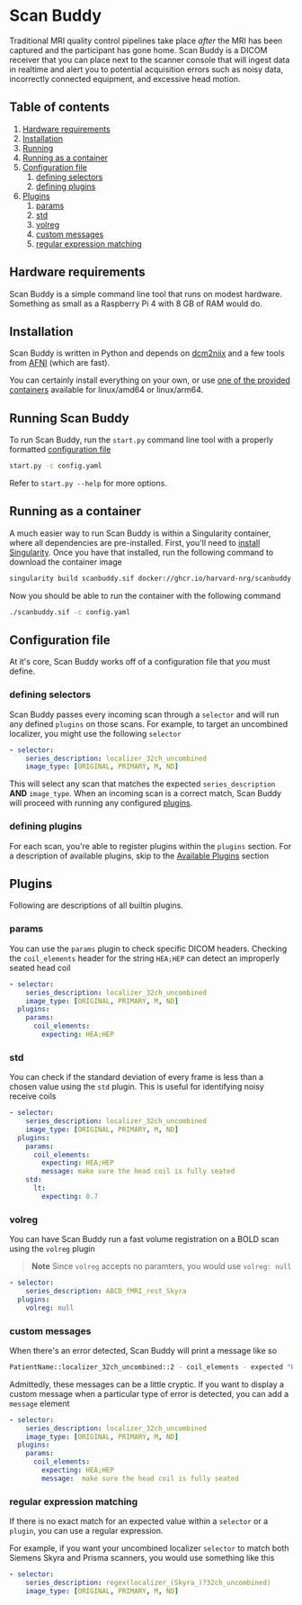 Scan Buddy
============
Traditional MRI quality control pipelines take place _after_ the MRI has 
been captured and the participant has gone home. Scan Buddy is a DICOM 
receiver that you can place next to the scanner console that will ingest 
data in realtime and alert you to potential acquisition errors such as 
noisy data, incorrectly connected equipment, and excessive head motion.

## Table of contents
1. [Hardware requirements](#hardware-requirements)
2. [Installation](#installation)
3. [Running](#running-scan-buddy)
4. [Running as a container](#running-as-a-container)
5. [Configuration file](#configuation-file)
   1. [defining selectors](#defining-selectors)
   2. [defining plugins](#defining-plugins)
6. [Plugins](#plugins)
   1. [params](#params)
   2. [std](#std)
   3. [volreg](#volreg)
   4. [custom messages](#custom-messages)
   5. [regular expression matching](#regular-expression-matching)

## Hardware requirements
Scan Buddy is a simple command line tool that runs on modest hardware. 
Something as small as a Raspberry Pi 4 with 8 GB of RAM would do.

## Installation
Scan Buddy is written in Python and depends on
[dcm2niix](https://github.com/rordenlab/dcm2niix) and a few tools from 
[AFNI](https://github.com/afni/afni) (which are fast).

You can certainly install everything on your own, or use 
[one of the provided containers](https://github.com/harvard-nrg/scanbuddy/pkgs/container/scanbuddy)
available for linux/amd64 or linux/arm64.

## Running Scan Buddy
To run Scan Buddy, run the `start.py` command line tool with a properly 
formatted
[configuration file](#configuration-file)

```bash
start.py -c config.yaml
```

Refer to `start.py --help` for more options.

## Running as a container
A much easier way to run Scan Buddy is within a Singularity container, where 
all dependencies are pre-installed. First, you'll need to 
[install Singularity](https://docs.sylabs.io/guides/3.0/user-guide/installation.html).
Once you have that installed, run the following command to download the 
container image

```bash
singularity build scanbuddy.sif docker://ghcr.io/harvard-nrg/scanbuddy:latest
```

Now you should be able to run the container with the following command

```bash
./scanbuddy.sif -c config.yaml
```

## Configuration file
At it's core, Scan Buddy works off of a configuration file that _you_ must 
define. 

### defining selectors 
Scan Buddy passes every incoming scan through a `selector` and will run any 
defined `plugins` on those scans. For example, to target an uncombined 
localizer, you might use the following `selector`

```yaml
- selector:
    series_description: localizer_32ch_uncombined
    image_type: [ORIGINAL, PRIMARY, M, ND]
```

This will select any scan that matches the expected `series_description` **AND** 
`image_type`. When an incoming scan is a correct match, Scan Buddy will proceed 
with running any configured [plugins](#plugins).

### defining plugins
For each scan, you're able to register plugins within the `plugins` section. 
For a description of available plugins, skip to the 
[Available Plugins](#plugins)
section

## Plugins
Following are descriptions of all builtin plugins.

### params
You can use the `params` plugin to check specific DICOM headers. Checking the 
`coil_elements` header for the string `HEA;HEP` can detect an improperly seated 
head coil

```yaml
- selector:
    series_description: localizer_32ch_uncombined
    image_type: [ORIGINAL, PRIMARY, M, ND]
  plugins:
    params:
      coil_elements:
        expecting: HEA;HEP
```

### std
You can check if the standard deviation of every frame is less than a chosen 
value using the `std` plugin. This is useful for identifying noisy receive 
coils

```yaml
- selector:
    series_description: localizer_32ch_uncombined
    image_type: [ORIGINAL, PRIMARY, M, ND]
  plugins:
    params:
      coil_elements:
        expecting: HEA;HEP
        message: make sure the head coil is fully seated
    std:
      lt:
        expecting: 0.7
```

### volreg
You can have Scan Buddy run a fast volume registration on a BOLD scan using
the `volreg` plugin

> **Note**
> Since `volreg` accepts no paramters, you would use `volreg: null`

```yaml
- selector:
    series_description: ABCD_fMRI_rest_Skyra
  plugins:
    volreg: null
```

### custom messages
When there's an error detected, Scan Buddy will print a message like so

```bash
PatientName::localizer_32ch_uncombined::2 - coil_elements - expected "HEA;HEP" but found "HEA"
```

Admittedly, these messages can be a little cryptic. If you want to display a 
custom message when a particular type of error is detected, you can add a 
`message` element

```yaml
- selector:
    series_description: localizer_32ch_uncombined
    image_type: [ORIGINAL, PRIMARY, M, ND]
  plugins:
    params:
      coil_elements:
        expecting: HEA;HEP
        message:  make sure the head coil is fully seated
```

### regular expression matching
If there is no exact match for an expected value within a `selector` or a 
`plugin`, you can use a regular expression. 

For example, if you want your uncombined localizer `selector` to match both 
Siemens Skyra and Prisma scanners, you would use something like this

```yaml
- selector:
    series_description: regex(localizer_(Skyra_)?32ch_uncombined)
    image_type: [ORIGINAL, PRIMARY, M, ND]
```
